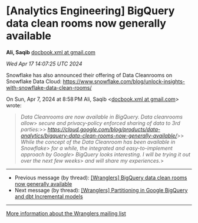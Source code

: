 


[Analytics Engineering] BigQuery data clean rooms now generally available
=========================================================================


**Ali, Saqib**
[docbook.xml at gmail.com](mailto:wranglers%40analyticsengineering.net?Subject=Re%3A%20%5BWranglers%5D%20BigQuery%20data%20clean%20rooms%20now%20generally%20available&In-Reply-To=%3CCABDm0O-345AUfMZKTS3tnUQccExtHpnxYMUdZ9VUfyk0Lon_fg%40mail.gmail.com%3E "[Wranglers] BigQuery data clean rooms now generally available")   

*Wed Apr 17 14:07:25 UTC 2024*  

Snowflake has also announced their offering of Data Cleanrooms on Snowflake
Data Cloud:
<https://www.snowflake.com/blog/unlock-insights-with-snowflake-data-clean-rooms/>

On Sun, Apr 7, 2024 at 8:58 PM Ali, Saqib <[docbook.xml at gmail.com](https://analyticsengineering.net/mailman/listinfo/wranglers)> wrote:

> *Data Cleanrooms are now available in BigQuery. Data cleanrooms allow*> *secure and privacy-policy enforced sharing of data to 3rd parties:*>> *<https://cloud.google.com/blog/products/data-analytics/bigquery-data-clean-rooms-now-generally-available/>*>> *While the concept of the Data Cleanroom has been available in Snowflake*> *for a while, the integrated and easy-to-implement approach by Google*> *BigQuery looks interesting. I will be trying it out over the next few weeks*> *and will share my experiences.*>  
  




---


* Previous message (by thread): [[Wranglers] BigQuery data clean rooms now generally available](000038.html)
* Next message (by thread): [[Wranglers] Partitioning in Google BigQuery and dbt Incremental models](000039.html)




---


[More information about the Wranglers
mailing list](https://analyticsengineering.net/mailman/listinfo/wranglers)  




